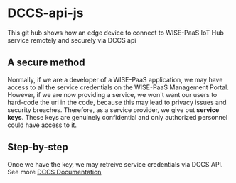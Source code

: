 # DCCS-api-js

This git hub shows how an edge device to connect to WISE-PaaS IoT Hub service remotely and securely via DCCS api

## A secure method

Normally, if we are a developer of a WISE-PaaS application, we may have access to all the service credentials on the WISE-PaaS Management Portal. However, if we are now providing a service, we won't want our users to hard-code the uri in the code, because this may lead to privacy issues and security breaches. Therefore, as a service provider, we give out **service keys**. These keys are genuinely confidential and only authorized personnel could have access to it.

## Step-by-step

Once we have the key, we may retreive service credentials via DCCS API.     See more [DCCS Documentation](http://bit.ly/wisepaas-apis-dccs)

